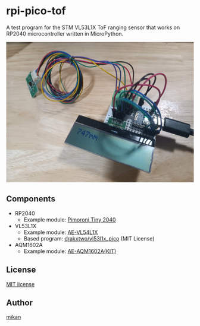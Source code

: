 # rpi-pico-tof

A test program for the STM VL53L1X ToF ranging sensor that works on RP2040 microcontroller written in MicroPython.

![Demo Image](demo.jpg)

## Components

- RP2040
  - Example module: [Pimoroni Tiny 2040](https://shop.pimoroni.com/products/tiny-2040)
- VL53L1X
  - Example module: [AE-VL54L1X](https://akizukidenshi.com/catalog/g/gM-14249/)
  - Based program: [drakxtwo/vl53l1x_pico](https://github.com/drakxtwo/vl53l1x_pico) (MIT License)
- AQM1602A
  - Example module: [AE-AQM1602A(KIT)](https://akizukidenshi.com/catalog/g/gK-08896/)

## License

[MIT license](LICENSE)

## Author

[mikan](https://github.com/mikman)
